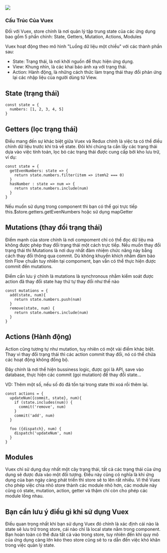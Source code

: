 ![](https://topdev.vn/blog/wp-content/uploads/2019/02/vuex-la-gi-1.png)


### Cấu Trúc Của Vuex

Đối với Vuex, store chính là nơi quản lý tập trung state của các ứng dụng bao gồm 5 phần chính: State, Getters, Mutation, Actions, Modules

Vuex hoạt động theo mô hình "Luồng dữ liệu một chiều" với các thành phần sau:

- State: Trạng thái, là nơi khởi nguồn để thực hiện ứng dụng.
- View: Khung nhìn, là các khai báo ánh xạ với trạng thái.
- Action: Hành động, là những cách thức làm trạng thái thay đổi phản ứng lại các nhập liệu của người dùng từ View.

## State (trạng thái)


```
const state = {
  numbers: [1, 2, 3, 4, 5]
}
```


## Getters (lọc trạng thái)

Điều mang đến sự khác biệt giữa Vuex và Redux chính là việc ta có thể điều chỉnh dữ liệu trước khi trả về state. Đôi khi chúng ta cần lấy các trạng thái dựa vào việc tính toán, lọc bỏ các trạng thái được cung cấp bởi kho lưu trữ, ví dụ:

```
const state = {
  getEvenNumbers: state => {
    return state.numbers.filter(item => item%2 === 0)
  }
  hasNumber : state => num => {
    return state.numbers.include(num)
  }
}
```

Nếu muốn sử dụng trong component thì bạn có thể gọi trực tiếp this.$store.getters.getEvenNumbers hoặc sử dụng mapGetter

## Mutations (thay đổi trạng thái)

Điểm mạnh của store chính là nơi compoment chỉ có thể đọc dữ liệu mà không được phép thay đổi trạng thái một cách trực tiếp. Nếu muốn thay đổi trạng thái thì Mutations là nơi duy nhất đảm nhiệm chức năng này bằng cách thay đổi thông qua commit. Dù không khuyến khích nhằm đảm bảo tính Flow chuẩn tuy nhiên tại compoment, bạn vẫn có thể thực hiện được commit đến mutations.

Điểm cần lưu ý chính là mutations là synchronous nhằm kiểm soát được action đã thay đổi state hay thứ tự thay đổi như thế nào

```
const mutations = {
  add(state, num){
    return state.numbers.push(num)
  }
  remove(state, num) {
    return state.numbers.include(num)
  }
}
```

## Actions (Hành động)
Action cũng tương tự như mutation, tuy nhiên có một vài điểm khác biệt. Thay vì thay đổi trạng thái thì các action commit thay đổi, nó có thể chứa các hoạt động không đồng bộ.

Đây chính là nơi thể hiện bussiness logic, được gọi là API, save vào database, thực hiện các commit (gọi mutation) để thay đổi state…

VD: Thêm một số, nếu số đó đã tồn tại trong state thì xoá rồi thêm lại.

```
const actions = {
  updateNum({commit, state}, num){
    if (state.includes(num)) {
      commit('remove', num)
    }
    commit('add', num)
  }

  foo ({dispatch}, num) {
    dispatch('updateNum', num)
  }
}
```

## Modules

Vuex chỉ sử dụng duy nhất một cây trạng thái, tất cả các trạng thái của ứng dụng sẽ được đưa vào một đối tượng. Điều này cũng có nghĩa là khi ứng dụng của bạn ngày càng phát triển thì store sẽ to lên rất nhiều. Vì thế Vuex cho phép việc chia nhỏ store thành các module nhỏ hơn, các module này cũng có state, mutation, action, getter và thậm chí còn cho phép các module lồng nhau.

## Bạn cần lưu ý điều gì khi sử dụng Vuex

Điều quan trọng nhất khi bạn sử dụng Vuex đó chính là xác định cái nào là state sẽ lưu trữ trong store, cái nào chỉ là local state nằm trong component. Bạn hoàn toàn có thể đưa tất cả vào trong store, tuy nhiên đến khi quy mô của ứng dụng càng lớn kéo theo store cũng sẽ to ra dẫn đến việc khó khăn trong việc quản lý state.
